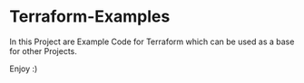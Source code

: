 # Terraform-Examples

In this Project are Example Code for Terraform which can be used as a base for other Projects.

Enjoy :)
